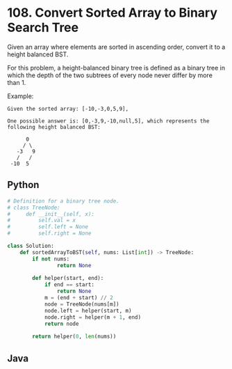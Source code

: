 # 108. Convert Sorted Array to Binary Search Tree
Given an array where elements are sorted in ascending order, convert it to a height balanced BST.

For this problem, a height-balanced binary tree is defined as a binary tree in which the depth of the two subtrees of every node never differ by more than 1.

Example:
```
Given the sorted array: [-10,-3,0,5,9],

One possible answer is: [0,-3,9,-10,null,5], which represents the following height balanced BST:

      0
     / \
   -3   9
   /   /
 -10  5
 ```
## Python
``` python
# Definition for a binary tree node.
# class TreeNode:
#     def __init__(self, x):
#         self.val = x
#         self.left = None
#         self.right = None

class Solution:
    def sortedArrayToBST(self, nums: List[int]) -> TreeNode:
        if not nums:
                return None
        
        def helper(start, end):
            if end == start:
                return None
            m = (end + start) // 2
            node = TreeNode(nums[m])
            node.left = helper(start, m)
            node.right = helper(m + 1, end)
            return node
            
        return helper(0, len(nums))
```

## Java
``` java

```